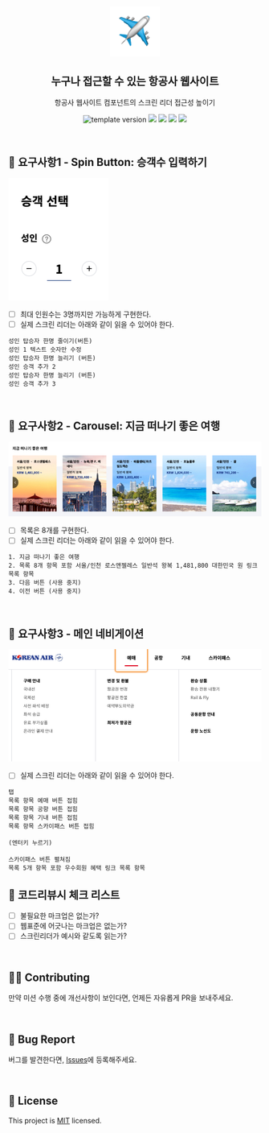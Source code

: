 <p align="middle" >
  <img width="100px;" src="./images/airplane.png"/>
</p>
<h2 align="middle">누구나 접근할 수 있는 항공사 웹사이트</h2>
<p align="middle">항공사 웹사이트 컴포넌트의 스크린 리더 접근성 높이기</p>
<p align="middle">
  <img src="https://img.shields.io/badge/version-1.0.0-blue?style=flat-square" alt="template version"/>
  <img src="https://img.shields.io/badge/language-html-red.svg?style=flat-square"/>
  <img src="https://img.shields.io/badge/language-css-blue.svg?style=flat-square"/>
  <img src="https://img.shields.io/badge/language-js-yellow.svg?style=flat-square"/>
  <img src="https://img.shields.io/badge/license-MIT-brightgreen.svg?style=flat-square"/>
</p>

<br/>

## 🎯 요구사항1 - Spin Button: 승객수 입력하기

<img src="./images/spin_button_sample.png">

- [ ] 최대 인원수는 3명까지만 가능하게 구현한다.
- [ ] 실제 스크린 리더는 아래와 같이 읽을 수 있어야 한다.

```
성인 탑승자 한명 줄이기(버튼)
성인 1 텍스트 숫자만 수정
성인 탑승자 한명 늘리기 (버튼)
성인 승객 추가 2
성인 탑승자 한명 늘리기 (버튼)
성인 승객 추가 3
```

<br/>

## 🎯 요구사항2 - Carousel: 지금 떠나기 좋은 여행

<img src="./images/carousel_sample.png">

- [ ] 목록은 8개를 구현한다.
- [ ] 실제 스크린 리더는 아래와 같이 읽을 수 있어야 한다.

```
1. 지금 떠나기 좋은 여행
2. 목록 8개 항목 포함 서울/인천 로스앤젤레스 일반석 왕복 1,481,800 대한민국 원 링크 목록 항목
3. 다음 버튼 (사용 중지)
4. 이전 버튼 (사용 중지)
```

<br/>

## 🎯 요구사항3 - 메인 네비게이션

<img src="./images/navigation_sample.png">

- [ ] 실제 스크린 리더는 아래와 같이 읽을 수 있어야 한다.

```
탭
목록 항목 예매 버튼 접힘
목록 항목 공항 버튼 접힘
목록 항목 기내 버튼 접힘
목록 항목 스카이패스 버튼 접힘

(엔터키 누르기)

스카이패스 버튼 펼쳐짐
목록 5개 항목 포함 우수회원 혜택 링크 목록 항목
```

## 📝 코드리뷰시 체크 리스트

- [ ] 불필요한 마크업은 없는가?
- [ ] 웹표준에 어긋나는 마크업은 없는가?
- [ ] 스크린리더가 예시와 같도록 읽는가?

<br/>

## 👏🏼 Contributing

만약 미션 수행 중에 개선사항이 보인다면, 언제든 자유롭게 PR을 보내주세요.

<br/>

## 🐞 Bug Report

버그를 발견한다면, [Issues](https://github.com/woowacourse/a11y-airline/issues)에 등록해주세요.

<br/>

## 📝 License

This project is [MIT](https://github.com/woowacourse/a11y-airline/blob/main/LICENSE) licensed.
